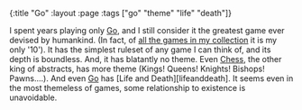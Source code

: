 {:title "Go"
 :layout :page
 :tags ["go" "theme" "life" "death"]}

[go]: http://boardgamegeek.com/boardgame/188/go
[chess]: http://boardgamegeek.com/boardgame/171/chess
[prismofeverything]: http://boardgamegeek.com/collection/user/prismofeverything

I spent years playing only [Go][go], and I still consider it the greatest game ever devised by humankind.  (In fact, of [all the games in my collection][prismofeverything] it is my only '10').  It has the simplest ruleset of any game I can think of, and its depth is boundless.  And, it has blatantly no theme.  Even [Chess][chess], the other king of abstracts, has more theme (Kings!  Queens!  Knights!  Bishops!  Pawns....).  And even [Go][go] has [Life and Death][lifeanddeath].  It seems even in the most themeless of games, some relationship to existence is unavoidable.

